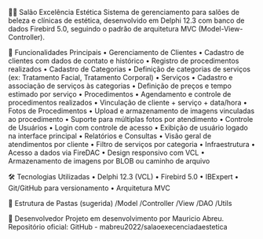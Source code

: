 💇‍♀️ Salão Excelência Estética
Sistema de gerenciamento para salões de beleza e clínicas de estética, desenvolvido em Delphi 12.3 com banco de dados Firebird 5.0, seguindo o padrão de arquitetura MVC (Model-View-Controller).

🚀 Funcionalidades Principais
• 	Gerenciamento de Clientes
• 	Cadastro de clientes com dados de contato e histórico
• 	Registro de procedimentos realizados
• 	Cadastro de Categorias
• 	Definição de categorias de serviços (ex: Tratamento Facial, Tratamento Corporal)
• 	Serviços
• 	Cadastro e associação de serviços às categorias
• 	Definição de preços e tempo estimado por serviço
• 	Procedimentos
• 	Agendamento e controle de procedimentos realizados
• 	Vinculação de cliente + serviço + data/hora
• 	Fotos de Procedimentos
• 	Upload e armazenamento de imagens vinculadas ao procedimento
• 	Suporte para múltiplas fotos por atendimento
• 	Controle de Usuários
• 	Login com controle de acesso
• 	Exibição de usuário logado na interface principal
• 	Relatórios e Consultas
• 	Visão geral de atendimentos por cliente
• 	Filtro de serviços por categoria
• 	Infraestrutura
• 	Acesso a dados via FireDAC
• 	Design responsivo com VCL
• 	Armazenamento de imagens por BLOB ou caminho de arquivo

🛠️ Tecnologias Utilizadas
• 	Delphi 12.3 (VCL)
• 	Firebird 5.0
• 	IBExpert
• 	Git/GitHub para versionamento
• 	Arquitetura MVC

📁 Estrutura de Pastas (sugerida)
/Model
/Controller
/View
/DAO
/Utils


👥 Desenvolvedor
Projeto em desenvolvimento por Mauricio Abreu.
Repositório oficial: GitHub - mabreu2022/salaoexecenciadaestetica
